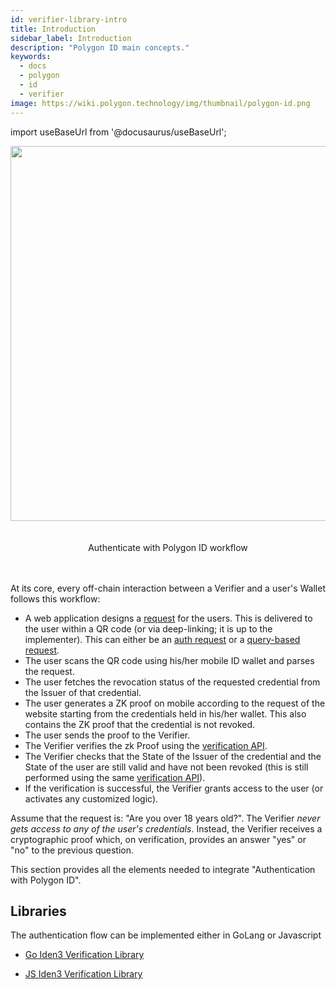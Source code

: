 ```yaml
---
id: verifier-library-intro
title: Introduction
sidebar_label: Introduction
description: "Polygon ID main concepts."
keywords: 
  - docs
  - polygon
  - id
  - verifier
image: https://wiki.polygon.technology/img/thumbnail/polygon-id.png
---
```


import useBaseUrl from '@docusaurus/useBaseUrl';

<div align="center">
<img src= {useBaseUrl("img/polygonid/login.png")} align="center" width="600"/>
<div align="center">
<br></br>
Authenticate with Polygon ID workflow</div>
<br></br>
</div>

At its core, every off-chain interaction between a Verifier and a user's Wallet follows this workflow:

- A web application designs a [request](https://0xpolygonid.github.io/tutorials/verifier/verification-library/request-api-guide/) for the users. This is delivered to the user within a QR code (or via deep-linking; it is up to the implementer). This can either be an [auth request](https://0xpolygonid.github.io/tutorials/verifier/verification-library/request-api-guide/#basic-auth-request) or a [query-based request](https://0xpolygonid.github.io/tutorials/verifier/verification-library/request-api-guide/#query-based-request).
- The user scans the QR code using his/her mobile ID wallet and parses the request.
- The user fetches the revocation status of the requested credential from the Issuer of that credential.
- The user generates a ZK proof on mobile according to the request of the website starting from the credentials held in his/her wallet. This also contains the ZK proof that the credential is not revoked.
- The user sends the proof to the Verifier.
- The Verifier verifies the zk Proof using the [verification API](https://0xpolygonid.github.io/tutorials/verifier/verification-library/verification-api-guide/).
- The Verifier checks that the State of the Issuer of the credential and the State of the user are still valid and have not been revoked (this is still performed using the same [verification API](https://0xpolygonid.github.io/tutorials/verifier/verification-library/verification-api-guide/)).
- If the verification is successful, the Verifier grants access to the user (or activates any customized logic).

Assume that the request is: "Are you over 18 years old?". The Verifier *never gets access to any of the user's credentials*. Instead, the Verifier receives a cryptographic proof which, on verification, provides an answer "yes" or "no" to the previous question. 

This section provides all the elements needed to integrate "Authentication with Polygon ID".

## Libraries

The authentication flow can be implemented either in GoLang or Javascript

- <a href="https://github.com/iden3/go-iden3-auth" target="_blank">Go Iden3 Verification Library</a>

- <a href="https://github.com/iden3/js-iden3-auth" target="_blank">JS Iden3 Verification Library</a>


